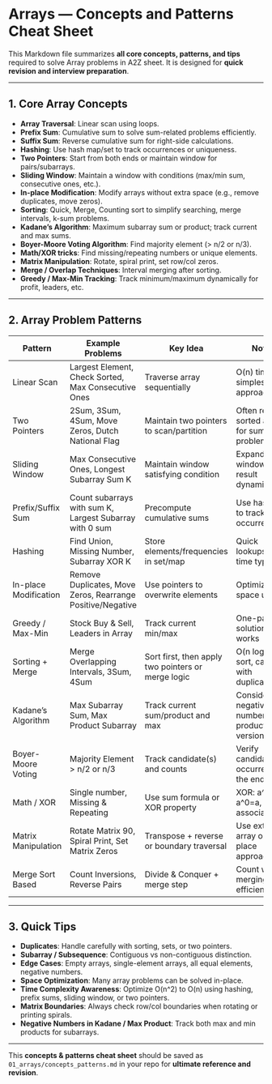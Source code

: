 # Arrays — Concepts and Patterns Cheat Sheet

This Markdown file summarizes **all core concepts, patterns, and tips** required to solve Array problems in A2Z sheet. It is designed for **quick revision and interview preparation**.

---

## 1. Core Array Concepts

- **Array Traversal**: Linear scan using loops.
- **Prefix Sum**: Cumulative sum to solve sum-related problems efficiently.
- **Suffix Sum**: Reverse cumulative sum for right-side calculations.
- **Hashing**: Use hash map/set to track occurrences or uniqueness.
- **Two Pointers**: Start from both ends or maintain window for pairs/subarrays.
- **Sliding Window**: Maintain a window with conditions (max/min sum, consecutive ones, etc.).
- **In-place Modification**: Modify arrays without extra space (e.g., remove duplicates, move zeros).
- **Sorting**: Quick, Merge, Counting sort to simplify searching, merge intervals, k-sum problems.
- **Kadane’s Algorithm**: Maximum subarray sum or product; track current and max sums.
- **Boyer-Moore Voting Algorithm**: Find majority element (> n/2 or n/3).
- **Math/XOR tricks**: Find missing/repeating numbers or unique elements.
- **Matrix Manipulation**: Rotate, spiral print, set row/col zeros.
- **Merge / Overlap Techniques**: Interval merging after sorting.
- **Greedy / Max-Min Tracking**: Track minimum/maximum dynamically for profit, leaders, etc.

---

## 2. Array Problem Patterns

| Pattern               | Example Problems                                           | Key Idea                                           | Notes                                          |
| --------------------- | ---------------------------------------------------------- | -------------------------------------------------- | ---------------------------------------------- |
| Linear Scan           | Largest Element, Check Sorted, Max Consecutive Ones        | Traverse array sequentially                        | O(n) time, simplest approach                   |
| Two Pointers          | 2Sum, 3Sum, 4Sum, Move Zeros, Dutch National Flag          | Maintain two pointers to scan/partition            | Often requires sorted array for sum problems   |
| Sliding Window        | Max Consecutive Ones, Longest Subarray Sum K               | Maintain window satisfying condition               | Expand/shrink window, track result dynamically |
| Prefix/Suffix Sum     | Count subarrays with sum K, Largest Subarray with 0 sum    | Precompute cumulative sums                         | Use hashmap to track first occurrences         |
| Hashing               | Find Union, Missing Number, Subarray XOR K                 | Store elements/frequencies in set/map              | Quick lookups, O(n) time typically             |
| In-place Modification | Remove Duplicates, Move Zeros, Rearrange Positive/Negative | Use pointers to overwrite elements                 | Optimize space usage                           |
| Greedy / Max-Min      | Stock Buy & Sell, Leaders in Array                         | Track current min/max                              | One-pass solution often works                  |
| Sorting + Merge       | Merge Overlapping Intervals, 3Sum, 4Sum                    | Sort first, then apply two pointers or merge logic | O(n log n) for sort, careful with duplicates   |
| Kadane’s Algorithm    | Max Subarray Sum, Max Product Subarray                     | Track current sum/product and max                  | Consider negative numbers for product version  |
| Boyer-Moore Voting    | Majority Element > n/2 or n/3                              | Track candidate(s) and counts                      | Verify candidate occurrence at the end         |
| Math / XOR            | Single number, Missing & Repeating                         | Use sum formula or XOR property                    | XOR: a^a=0, a^0=a, associative                 |
| Matrix Manipulation   | Rotate Matrix 90, Spiral Print, Set Matrix Zeros           | Transpose + reverse or boundary traversal          | Use extra array or in-place approach           |
| Merge Sort Based      | Count Inversions, Reverse Pairs                            | Divide & Conquer + merge step                      | Count while merging for efficiency             |

---

## 3. Quick Tips

- **Duplicates**: Handle carefully with sorting, sets, or two pointers.
- **Subarray / Subsequence**: Contiguous vs non-contiguous distinction.
- **Edge Cases**: Empty arrays, single-element arrays, all equal elements, negative numbers.
- **Space Optimization**: Many array problems can be solved in-place.
- **Time Complexity Awareness**: Optimize O(n^2) to O(n) using hashing, prefix sums, sliding window, or two pointers.
- **Matrix Boundaries**: Always check row/col boundaries when rotating or printing spirals.
- **Negative Numbers in Kadane / Max Product**: Track both max and min products for subarrays.

---

This **concepts & patterns cheat sheet** should be saved as `01_arrays/concepts_patterns.md` in your repo for **ultimate reference and revision**.
